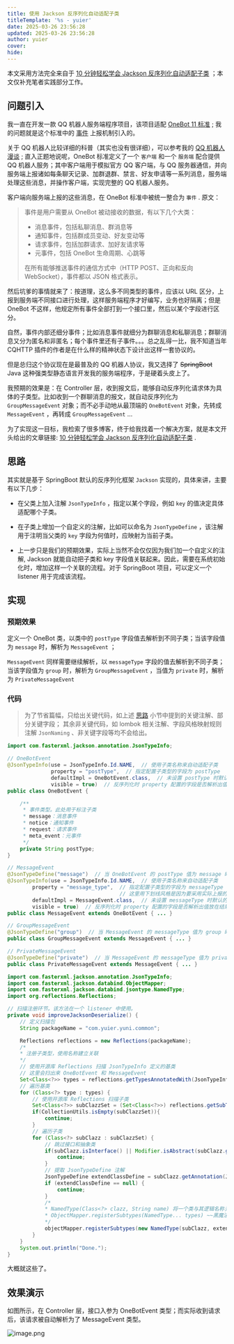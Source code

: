 ```yaml
---
title: 使用 Jackson 反序列化自动适配子类
titleTemplate: '%s - yuier'
date: 2025-03-26 23:56:28
updated: 2025-03-26 23:56:28
author: yuier
cover: 
hide: 
---
```


本文采用方法完全来自于 [10 分钟轻松学会 Jackson 反序列化自动适配子类](https://zhuanlan.zhihu.com/p/357911357) ；本文仅补充笔者实践部分工作。

<!-- more -->

## 问题引入

我一直在开发一款 QQ 机器人服务端程序项目，该项目适配 [OneBot 11 标准](https://283375.github.io/onebot_v11_vitepress/) ; 我的问题就是这个标准中的 [事件](https://283375.github.io/onebot_v11_vitepress/event/index.html) 上报机制引入的。

关于 QQ 机器人比较详细的科普（其实也没有很详细），可以参考我的 [QQ 机器人漫谈](https://yuier.com/posts/003-qq-bot-brief-introduce) ; 直入正题地说呢，OneBot 标准定义了一个 `客户端` 和一个 `服务端` 配合提供 QQ 机器人服务；其中客户端用于模拟官方 QQ 客户端，与 QQ 服务器通信，并向服务端上报诸如每条聊天记录、加群退群、禁言、好友申请等一系列消息，服务端处理这些消息，并操作客户端，实现完整的 QQ 机器人服务。

客户端向服务端上报的这些消息，在 OneBot 标准中被统一整合为 `事件` . 原文：

> 事件是用户需要从 OneBot 被动接收的数据，有以下几个大类：
> - 消息事件，包括私聊消息、群消息等
> - 通知事件，包括群成员变动、好友变动等
> - 请求事件，包括加群请求、加好友请求等
> - 元事件，包括 OneBot 生命周期、心跳等
> 
> 在所有能够推送事件的通信方式中（HTTP POST、正向和反向 WebSocket），事件都以 JSON 格式表示。

然后坑爹的事情就来了：按道理，这么多不同类型的事件，应该以 URL 区分，上报到服务端不同接口进行处理，这样服务端程序才好编写，业务也好隔离；但是 OneBot 不这样，他规定所有事件全部打到一个接口里，然后以某个字段进行区分。

自然，事件内部还细分事件；比如消息事件就细分为群聊消息和私聊消息；群聊消息又分为匿名和非匿名；每个事件里还有子事件。。。总之乱得一比，我不知道当年 CQHTTP 插件的作者是在什么样的精神状态下设计出这样一套协议的。

但是总归这个协议现在是最普及的 QQ 机器人协议，我又选择了 ~~SpringBoot~~ Java 这种强类型静态语言开发我的服务端程序，于是硬着头皮上了。

我预期的效果是：在 Controller 层，收到报文后，能够自动反序列化请求体为具体的子类型。比如收到一个群聊消息的报文，就自动反序列化为 `GroupMessageEvent` 对象；而不必手动地从最顶端的 `OneBotEvent` 对象，先转成 `MessageEvent` ，再转成 `GroupMessageEvent` ... 

为了实现这一目标，我检索了很多博客，终于给我找着一个解决方案，就是本文开头给出的文章链接: [10 分钟轻松学会 Jackson 反序列化自动适配子类](https://zhuanlan.zhihu.com/p/357911357) .

## 思路

其实就是基于 SpringBoot 默认的反序列化框架 `Jackson` 实现的，具体来讲，主要有以下几步：

- 在父类上加入注解 `JsonTypeInfo` ，指定以某个字段，例如 `key` 的值决定具体适配哪个子类。

- 在子类上增加一个自定义的注解，比如可以命名为 `JsonTypeDefine` ，该注解用于注明当父类的 `key` 字段为何值时，应映射为当前子类。

- 上一步只是我们的预期效果，实际上当然不会仅仅因为我们加一个自定义的注解, Jackson 就能自动把子类和 key 字段值关联起来。因此，需要在系统初始化时，增加这样一个关联的流程。对于 SpringBoot 项目，可以定义一个 listener 用于完成该流程。

## 实现

### 预期效果

定义一个 OneBot 类，以类中的 `postType` 字段值去解析到不同子类；当该字段值为 `message` 时，解析为 `MessageEvent` ；

`MessageEvent` 同样需要继续解析，以 `messageType` 字段的值去解析到不同子类；当该字段值为 `group` 时，解析为 `GroupMessageEvent` ，当值为 `private` 时，解析为 `PrivateMessageEvent` 

### 代码

> 为了节省篇幅，只给出关键代码，如上述 [思路](#思路) 小节中提到的关键注解、部分关键字段； 其余非关键代码，如 lombok 相关注解、字段风格映射规则注解 `JsonNaming` 、非关键字段等均不会给出。

```java
import com.fasterxml.jackson.annotation.JsonTypeInfo;

// OneBotEvent
@JsonTypeInfo(use = JsonTypeInfo.Id.NAME,  // 使用子类名称来自动适配子类
              property = "postType",  // 指定配置子类型的字段为 postType
              defaultImpl = OneBotEvent.class,  // 未设置 postType 时默认的解析类型，这里设为 OneBotEvent 本身
              visible = true)  // 反序列化时 property 配置的字段是否解析出值放在结果中
public class OneBotEvent {

    /**
     * 事件类型。此处用于标注子类
     * message：消息事件
     * notice：通知事件
     * request：请求事件
     * meta_event：元事件
     */
    private String postType;
}
```

```java
// MessageEvent
@JsonTypeDefine("message")  // 当 OneBotEvent 的 postType 值为 message 时，解析为本类
@JsonTypeInfo(use = JsonTypeInfo.Id.NAME,  // 使用子类名称来自动适配子类
        property = "message_type",  // 指定配置子类型的字段为 messageType .
                                    // 这里用下划线风格是因为要采用实际上报的请求中的字段。
        defaultImpl = MessageEvent.class,  // 未设置 messageType 时默认的解析类型，这里设为 OneBotEvent 本身
        visible = true)  // 反序列化时 property 配置的字段是否解析出值放在结果中
public class MessageEvent extends OneBotEvent { ... }
```

```java
// GroupMessageEvent
@JsonTypeDefine("group")  // 当 MessageEvent 的 messageType 值为 group 时，解析为本类
public class GroupMessageEvent extends MessageEvent { ... }
```

```java
// PrivateMessageEvent
@JsonTypeDefine("private")  // 当 MessageEvent 的 messageType 值为 private 时，解析为本类
public class PrivateMessageEvent extends MessageEvent { ... }
```

```java
import com.fasterxml.jackson.annotation.JsonTypeInfo;
import com.fasterxml.jackson.databind.ObjectMapper;
import com.fasterxml.jackson.databind.jsontype.NamedType;
import org.reflections.Reflections;

// 扫描注册环节。该方法在一个 listener 中使用。
private void improveJacksonDeserialize() {
    // 定义扫描包
    String packageName = "com.yuier.yuni.common";

    Reflections reflections = new Reflections(packageName);
    /*
    * 注册子类型，使用名称建立关联
    */
    // 使用开源库 Reflections 扫描 JsonTypeInfo 定义的基类
    // 这里会扫出来 OneBotEvent 和 MessageEvent
    Set<Class<?>> types = reflections.getTypesAnnotatedWith(JsonTypeInfo.class);
    // 遍历基类
    for (Class<?> type : types) {
        // 使用开源库 Reflections 扫描子类
        Set<Class<?>> subClazzSet = (Set<Class<?>>) reflections.getSubTypesOf(type);
        if(CollectionUtils.isEmpty(subClazzSet)){
            continue;
        }
        // 遍历子类
        for (Class<?> subClazz : subClazzSet) {
            // 跳过接口和抽象类
            if(subClazz.isInterface() || Modifier.isAbstract(subClazz.getModifiers())){
                continue;
            }
            // 提取 JsonTypeDefine 注解
            JsonTypeDefine extendClassDefine = subClazz.getAnnotation(JsonTypeDefine.class);
            if (extendClassDefine == null) {
                continue;
            }
            /*
            * NamedType(Class<?> clazz, String name) 将一个类与其逻辑名称关联起来
            * ObjectMapper.registerSubtypes(NamedType... types) ~~黑魔法~~ 完成我们希望的注册效果
            */
            objectMapper.registerSubtypes(new NamedType(subClazz, extendClassDefine.value()));
        }
    }
    System.out.println("Done.");
}
```

大概就这些了。

## 效果演示

如图所示，在 Controller 层，接口入参为 OneBotEvent 类型；而实际收到请求后，该请求被自动解析为了 MessageEvent 类型。

![image.png](https://s2.loli.net/2025/04/13/nbrS78tNuO2pXyK.png)
